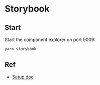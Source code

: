 # Storybook


## Start

Start the component explorer on port 9009:
```bash
yarn storybook
```

## Ref
  * [Setup doc](https://www.learnstorybook.com/intro-to-storybook/react/en/get-started/)